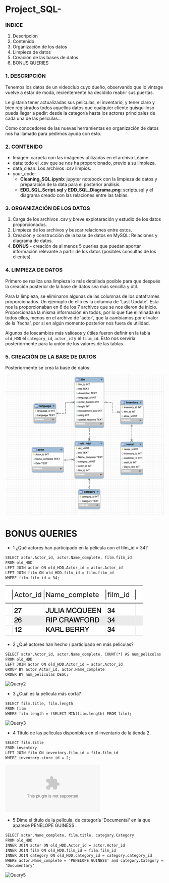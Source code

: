 # Project_SQL-

### INDICE
1. Descripción
2. Contenido
3. Organización de los datos
4. Limpieza de datos
5. Creación de las bases de datos
6. BONUS QUERIES


### 1. DESCRIPCIÓN
Tenemos los datos de un videoclub cuyo dueño, observando que lo vintage vuelve a estar de moda, recientemente ha decidido reabrir sus puertas. 

Le gistaría tener actualizadas sus películas, el inventario, y tener claro y bien registrados todos aquellos datos que cualquier cliente quisquilloso pueda llegar a pedir: desde la categoría hasta los actores principales de cada una de las películas... 

Como conocedores de las nuevas herramientas en organización de datos nos ha llamado para pedirnos ayuda con esto. 


### 2. CONTENIDO
- Imagen: carpeta con las imágenes utilizadas en el archivo Léame.
- data: todo el .csv que se nos ha proporcionado, previo a su limpieza.
- data_clean: Los archivos .csv limpios. 
- your_code: 
    - **Cleaning_SQL.ipynb**: jupyter notebook con la limpieza de datos y preparación de la data para el posterior análisis.
    -  **EDD_SQL_Script.sql** y **EDD_SQL_Diagrama.png**: scripts.sql y el diagrama creado con las relaciones entre las tablas.


### 3. ORGANIZACIÓN DE LOS DATOS
1. Carga de los archivos .csv y breve explotaración y estudio de los datos proporcionados.
2. Limpieza de los archivos y buscar relaciones entre estos. 
3. Creación y construcción de la base de datos en MySQL: Relaciones y diagrama de datos. 
4. **BONUS** - creación de al menos 5 queries que puedan aportar información relevante a partir de los datos (posibles consultas de los clientes).


### 4. LIMPIEZA DE DATOS
Primero se realiza una limpieza lo más detallada posible para que después la creación posterior de la base de datos sea más sencilla y útil.

Para la limpieza, se eliminaron algunas de las columnas de los dataframes proporcionados. Un ejemoplo de ello es la columna de 'Last Update'. Esta nos la proporcionaban en 6 de los 7 archivos que se nos dieron de inicio. Proporcionaba la misma información en todos, por lo que fue eliminada en todos ellos, menos en el archivo de 'actor', que la cambiamos por el valor de la 'fecha', por si en algún momento posterior nos fuera de utilidad. 

Algunos de loscambios más valiosos y útiles fueron definir en la tabla `old_HDD` el `category_id`, `actor_id` y el `film_id`. 
Esto nos serviría posteriormente para la unión de los valores de las tablas. 


### 5. CREACIÓN DE LA BASE DE DATOS
Posteriormente se crea la base de datos:

![Image](https://github.com/SaraPazo/Project_SQL-/blob/main/your_code/EDD_SQL_Diagrama.png)





# BONUS QUERIES


- 1 ¿Qué actores han participado en la película con el film_id = 34?

    
```
SELECT actor.Actor_id, actor.Name_complete, film.film_id
FROM old_HDD
LEFT JOIN actor ON old_HDD.Actor_id = actor.Actor_id
LEFT JOIN film ON old_HDD.film_id = film.film_id
WHERE film.film_id = 34;

```
![Query1](https://github.com/SaraPazo/Project_SQL-/blob/main/Imagen/Query1.png)


- 2 ¿Qué actores han hecho / participado en más películas? 

 
```
SELECT actor.Actor_id, actor.Name_complete, COUNT(*) AS num_peliculas
FROM old_HDD
LEFT JOIN actor ON old_HDD.Actor_id = actor.Actor_id
GROUP BY actor.Actor_id, actor.Name_complete
ORDER BY num_peliculas DESC;

````
![Query2](https://github.com/SaraPazo/Project_SQL-/blob/main/Imagen/Query2.png)
 
 
- 3  ¿Cuál es la película más corta?
 
 ```
SELECT film.title, film.length
FROM film
WHERE film.length = (SELECT MIN(film.length) FROM film);

```
![Query3](https://github.com/SaraPazo/Project_SQL-/blob/main/Imagen/Query3.png)



- 4 Título de las películas disponibles en el inventario de la tienda 2.

```
SELECT film.title
FROM inventory
LEFT JOIN film ON inventory.film_id = film.film_id
WHERE inventory.store_id = 2;

```
![Query4_SQL](https://github.com/SaraPazo/Project_SQL-/blob/main/Imagen/Query4_SQL.csv)



- 5 Dime el título de la película, de categoría 'Documental' en la que aparece PENELOPE GUINESS.

```
SELECT actor.Name_complete, film.title, category.Category
FROM old_HDD 
INNER JOIN actor ON old_HDD.Actor_id = actor.Actor_id
INNER JOIN film ON old_HDD.film_id = film.film_id
INNER JOIN category ON old_HDD.category_id = category.category_id
WHERE actor.Name_complete = 'PENELOPE GUINESS' and category.Category = 'Documentary'

````
![Query5](https://github.com/SaraPazo/Project_SQL-/blob/main/Imagen/Query5.png)

